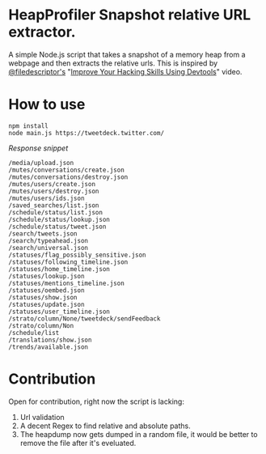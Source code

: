 # HeapProfiler Snapshot relative URL extractor.

A simple Node.js script that takes a snapshot of a memory heap from a webpage and then extracts the relative urls. This is inspired by [@filedescriptor's](https://twitter.com/filedescriptor) "[Improve Your Hacking Skills Using Devtools](https://www.youtube.com/watch?v=Y1S5s3FmFsI&feature=youtu.be&t=204)" video.

# How to use

```
npm install
node main.js https://tweetdeck.twitter.com/
```

_Response snippet_

```
/media/upload.json
/mutes/conversations/create.json
/mutes/conversations/destroy.json
/mutes/users/create.json
/mutes/users/destroy.json
/mutes/users/ids.json
/saved_searches/list.json
/schedule/status/list.json
/schedule/status/lookup.json
/schedule/status/tweet.json
/search/tweets.json
/search/typeahead.json
/search/universal.json
/statuses/flag_possibly_sensitive.json
/statuses/following_timeline.json
/statuses/home_timeline.json
/statuses/lookup.json
/statuses/mentions_timeline.json
/statuses/oembed.json
/statuses/show.json
/statuses/update.json
/statuses/user_timeline.json
/strato/column/None/tweetdeck/sendFeedback
/strato/column/Non
/schedule/list
/translations/show.json
/trends/available.json
```

# Contribution

Open for contribution, right now the script is lacking:
1. Url validation
2. A decent Regex to find relative and absolute paths.
3. The heapdump now gets dumped in a random file, it would be better to remove the file after it's eveluated. 